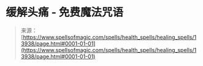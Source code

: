 <!--yml

category: 未分类

date: 2024-06-12 18:52:39

-->

# 缓解头痛 - 免费魔法咒语

> 来源：[https://www.spellsofmagic.com/spells/health_spells/healing_spells/13938/page.html#0001-01-01](https://www.spellsofmagic.com/spells/health_spells/healing_spells/13938/page.html#0001-01-01)
